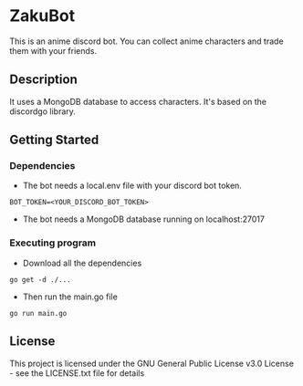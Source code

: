 # ZakuBot

This is an anime discord bot. You can collect anime characters and trade them with your friends.

## Description

It uses a MongoDB database to access characters. It's based on the discordgo library.

## Getting Started

### Dependencies
* The bot needs a local.env file with your discord bot token.
```
BOT_TOKEN=<YOUR_DISCORD_BOT_TOKEN>
```
* The bot needs a MongoDB database running on localhost:27017
### Executing program
* Download all the dependencies
```
go get -d ./...
```

* Then run the main.go file
```
go run main.go
```


## License

This project is licensed under the GNU General Public License v3.0 License - see the LICENSE.txt file for details
